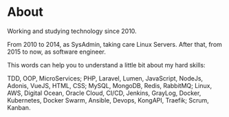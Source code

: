 # About

Working and studying technology since 2010.

From 2010 to 2014, as SysAdmin, taking care Linux Servers.
After that, from 2015 to now, as software engineer.

This words can help you to understand a little bit about my hard skills:

TDD, OOP, MicroServices;
PHP, Laravel, Lumen, JavaScript, NodeJs, Adonis, VueJS, HTML, CSS;
MySQL, MongoDB, Redis, RabbitMQ;
Linux, AWS, Digital Ocean, Oracle Cloud, CI/CD, Jenkins, GrayLog, Docker, Kubernetes, Docker Swarm, Ansible, Devops, KongAPI, Traefik;
Scrum, Kanban.
